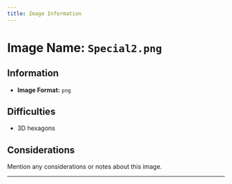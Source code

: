 ```yaml
---
title: Image Information
---
```


# Image Name: `Special2.png`

## Information

- **Image Format:** `png`

## Difficulties

- 3D hexagons

## Considerations

Mention any considerations or notes about this image.

---
